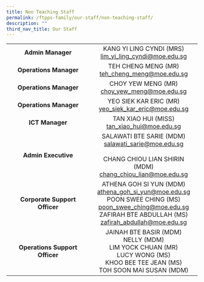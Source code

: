 ```yaml
---
title: Non Teaching Staff
permalink: /ftpps-family/our-staff/non-teaching-staff/
description: ""
third_nav_title: Our Staff
---
```

|  |  |
| :---: | :---: |
| **Admin Manager** | KANG YI LING CYNDI (MRS) <br>[lim\_yi\_ling\_cyndi@moe.edu.sg](mailto:lim_yi_ling_cyndi@moe.edu.sg)|
| **Operations Manager**  |  TEH CHENG MENG (MR) <br>[teh\_cheng\_meng@moe.edu.sg](mailto:teh_cheng_meng@moe.edu.sg) |
| **Operations Manager** | CHOY YEW MENG (MR)<br>[choy\_yew\_meng@moe.edu.sg](mailto:choy_yew_meng@moe.edu.sg) |
| **Operations Manager** | YEO SIEK KAR ERIC (MR)<br>[yeo_siek_kar_eric@moe.edu.sg](mailto:yeo_siek_kar_eric@moe.edu.sg) |
| **ICT Manager** | TAN XIAO HUI (MISS)<br>[tan\_xiao\_hui@moe.edu.sg](mailto:tan_xiao_hui@moe.edu.sg) |
| **Admin Executive** |  SALAWATI BTE SARIE (MDM)<br>[salawati\_sarie@moe.edu.sg](mailto:salawati_sarie@moe.edu.sg)<br><br>CHANG CHIOU LIAN SHIRIN (MDM) <br>[chang\_chiou\_lian@moe.edu.sg](mailto:chang_chiou_lian@moe.edu.sg)<br> |
| **Corporate Support Officer** | ATHENA GOH SI YUN (MDM)<br>[athena\_goh\_si\_yun@moe.edu.sg](mailto:athena_goh_si_yun@moe.edu.sg)<br>POON SWEE CHING (MS)<br>[poon\_swee\_ching@moe.edu.sg](mailto:poon_swee_ching@moe.edu.sg)<br>ZAFIRAH BTE ABDULLAH (MS)<br>[zafirah\_abdullah@moe.edu.sg](mailto:zafirah_abdullah@moe.edu.sg)<br> |
| **Operations Support Officer** |  JAINAH BTE BASIR (MDM)<br> NELLY (MDM)<br>LIM YOCK CHUAN (MR)<br>LUCY WONG (MS)<br>KHOO BEE TEE JEAN (MS)<br>TOH SOON MAI SUSAN (MDM) |